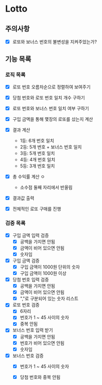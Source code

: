 # Lotto

## 주의사항

+ [x] 로또와 보너스 번호의 불변성을 지켜주었는가?

## 기능 목록

### 로직 목록
+ [x] 로또 번호 오름차순으로 정렬하여 보여주기

+ [x] 당첨 번호와 로또 번호 일치 개수 구하기

+ [x] 로또 번호와 보너스 번호 일치 여부 구하기

+ [x] 구입 금액을 통해 몇장의 로또를 샀는지 계산

+ [x] 결과 계산
    - 1등: 6개 번호 일치
    - 2등: 5개 번호 + 보너스 번호 일치
    - 3등: 5개 번호 일치
    - 4등: 4개 번호 일치
    - 5등: 3개 번호 일치

+ [x] 총 수익률 계산 ㅇ
    - 소수점 둘째 자리에서 반올림

+ [x] 결과값 출력

+ [x] 전체적인 로또 구매를 진행

### 검증 목록

+ [x] 구입 금액 입력 검증
    - [x] 공백을 가지면 안됨
    - [x] 금액이 비어 있으면 안됨
    - [x] 숫자임

+ [x] 구입 금액 검증
  - [x] 구입 금액이 1000원 단위의 숫자
  - [x] 구입 금액이 1000원 이상

+ [x] 당첨 번호 입력 검증
  - [x] 공백을 가지면 안됨
  - [x] 금액이 비어 있으면 안됨
  - [x] ","로 구분되어 있는 숫자 리스트

+ [x] 로또 번호 검증
  - [x] 6자리
  - [x] 번호가 1 ~ 45 사이의 숫자
  - [x] 중복 안됨

+ [x] 보너스 번호 입력 받기
    - [x] 공백을 가지면 안됨
    - [x] 번호가 비어 있으면 안됨
    - [x] 숫자임

+ [x] 보너스 번호 검증
    - [x] 번호가 1 ~ 45 사이의 숫자
    - [x] 당첨 번호와 중복 안됨

